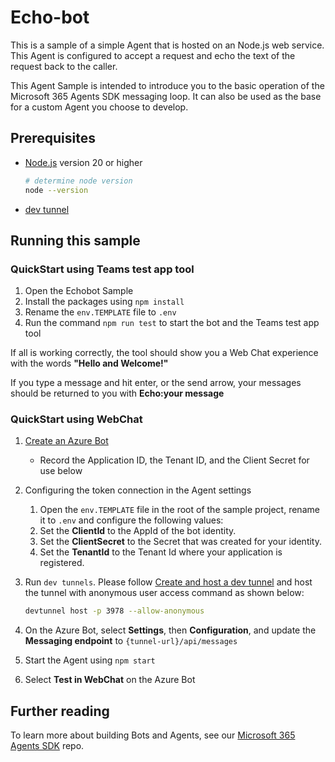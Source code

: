 # Echo-bot

This is a sample of a simple Agent that is hosted on an Node.js web service.  This Agent is configured to accept a request and echo the text of the request back to the caller.

This Agent Sample is intended to introduce you to the basic operation of the Microsoft 365 Agents SDK messaging loop. It can also be used as the base for a custom Agent you choose to develop.

## Prerequisites

- [Node.js](https://nodejs.org) version 20 or higher

    ```bash
    # determine node version
    node --version
    ```
- [dev tunnel](https://learn.microsoft.com/en-us/azure/developer/dev-tunnels/get-started?tabs=windows)

## Running this sample

### QuickStart using Teams test app tool

1. Open the Echobot Sample
2. Install the packages using `npm install`
3. Rename the `env.TEMPLATE` file to `.env`
4. Run the command `npm run test` to start the bot and the Teams test app tool 

If all is working correctly, the tool should show you a Web Chat experience with the words **"Hello and Welcome!"**

If you type a message and hit enter, or the send arrow, your messages should be returned to you with **Echo:your message**

### QuickStart using WebChat

1. [Create an Azure Bot](https://aka.ms/AgentsSDK-CreateBot)
   - Record the Application ID, the Tenant ID, and the Client Secret for use below
  
2. Configuring the token connection in the Agent settings
    1. Open the `env.TEMPLATE` file in the root of the sample project, rename it to `.env` and configure the following values:
      1. Set the **ClientId** to the AppId of the bot identity.
      2. Set the **ClientSecret** to the Secret that was created for your identity.
      3. Set the **TenantId** to the Tenant Id where your application is registered.
   
3. Run `dev tunnels`. Please follow [Create and host a dev tunnel](https://learn.microsoft.com/en-us/azure/developer/dev-tunnels/get-started?tabs=windows) and host the tunnel with anonymous user access command as shown below:

   ```bash
   devtunnel host -p 3978 --allow-anonymous
   ```

4. On the Azure Bot, select **Settings**, then **Configuration**, and update the **Messaging endpoint** to `{tunnel-url}/api/messages`

5. Start the Agent using `npm start`

6. Select **Test in WebChat** on the Azure Bot

## Further reading

To learn more about building Bots and Agents, see our [Microsoft 365 Agents SDK](https://github.com/microsoft/agents) repo.
